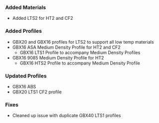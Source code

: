 ### Added Materials
 - Added LTS2 for HT2 and CF2
### Added Profiles
 - GBX20 and GBX16 profiles for LTS2 to support all low temp materials
 - GBX16 ASA Medium Density Profile for HT2 and CF2
    - GBX16 LTS1 Profile to accompany Medium Density Profiles
 - GBX16 9085 Medium Density Profile for HT2
    - GBX16 HTS2 Profile to accompany Medium Density Profile
### Updated Profiles
 - GBX16 ABS
 - GBX20 LTS1 CF2 profile
### Fixes
 - Cleaned up issue with duplicate GBX40 LTS1 profiles